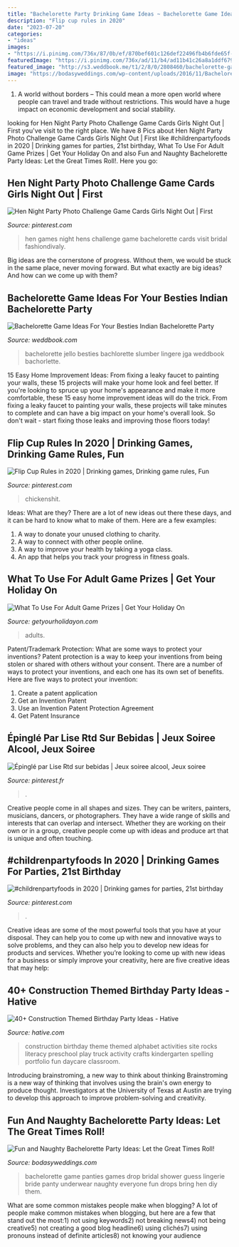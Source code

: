 ```yaml
---
title: "Bachelorette Party Drinking Game Ideas ~ Bachelorette Game Ideas For Your Besties Indian Bachelorette Party"
description: "Flip cup rules in 2020"
date: "2023-07-20"
categories:
- "ideas"
images:
- "https://i.pinimg.com/736x/87/0b/ef/870bef601c126def22496fb4b6fde65f--hens-do-ideas-hen-do-games-party-ideas.jpg?b=t"
featuredImage: "https://i.pinimg.com/736x/ad/11/b4/ad11b41c26a8a1ddf6794097e6009159.jpg"
featured_image: "http://s3.weddbook.me/t1/2/8/0/2808460/bachelorette-game-ideas-for-your-besties-indian-bachelorette-party.jpg"
image: "https://bodasyweddings.com/wp-content/uploads/2016/11/Bachelorette-party-Guess-the-Panties-game.jpg"
---
```



1. A world without borders – This could mean a more open world where people can travel and trade without restrictions. This would have a huge impact on economic development and social stability. 

	

		
looking for Hen Night Party Photo Challenge Game Cards Girls Night Out | First you've visit to the right place. We have 8 Pics about Hen Night Party Photo Challenge Game Cards Girls Night Out | First like #childrenpartyfoods in 2020 | Drinking games for parties, 21st birthday, What To Use For Adult Game Prizes | Get Your Holiday On and also Fun and Naughty Bachelorette Party Ideas: Let the Great Times Roll!. Here you go:
		
    
## Hen Night Party Photo Challenge Game Cards Girls Night Out | First

<img loading=lazy src="https://i.pinimg.com/736x/87/0b/ef/870bef601c126def22496fb4b6fde65f--hens-do-ideas-hen-do-games-party-ideas.jpg?b=t" onerror="this.onerror=null;this.src='https://tse2.mm.bing.net/th?id=OIP.vqin81PdXCvX3xsvg-JdwwAAAA&amp;pid=15.1';" alt="Hen Night Party Photo Challenge Game Cards Girls Night Out | First">

_Source: pinterest.com_

>hen games night hens challenge game bachelorette cards visit bridal fashiondivaly. 

	

Big ideas are the cornerstone of progress. Without them, we would be stuck in the same place, never moving forward. But what exactly are big ideas? And how can we come up with them?

    
## Bachelorette Game Ideas For Your Besties Indian Bachelorette Party

<img loading=lazy src="http://s3.weddbook.me/t1/2/8/0/2808460/bachelorette-game-ideas-for-your-besties-indian-bachelorette-party.jpg" onerror="this.onerror=null;this.src='https://tse3.mm.bing.net/th?id=OIP.XuMbGFrZtbHuBYu9dMsvPQHaJ3&amp;pid=15.1';" alt="Bachelorette Game Ideas For Your Besties Indian Bachelorette Party">

_Source: weddbook.com_

>bachelorette jello besties bachlorette slumber lingere jga weddbook bachorlette. 

	

15 Easy Home Improvement Ideas: From fixing a leaky faucet to painting your walls, these 15 projects will make your home look and feel better.
If you're looking to spruce up your home's appearance and make it more comfortable, these 15 easy home improvement ideas will do the trick. From fixing a leaky faucet to painting your walls, these projects will take minutes to complete and can have a big impact on your home's overall look. So don't wait - start fixing those leaks and improving those floors today!

    
## Flip Cup Rules In 2020 | Drinking Games, Drinking Game Rules, Fun

<img loading=lazy src="https://i.pinimg.com/736x/43/7b/9e/437b9e1515c977076ddfd472cfb232d1.jpg" onerror="this.onerror=null;this.src='https://tse1.mm.bing.net/th?id=OIP.9xhwMjZuI56Wplcx_JVCeQHaRM&amp;pid=15.1';" alt="Flip Cup Rules in 2020 | Drinking games, Drinking game rules, Fun">

_Source: pinterest.com_

>chickenshit. 

	

Ideas: What are they?
There are a lot of new ideas out there these days, and it can be hard to know what to make of them. Here are a few examples:
1. A way to donate your unused clothing to charity.
2. A way to connect with other people online.
3. A way to improve your health by taking a yoga class.
4. An app that helps you track your progress in fitness goals.

    
## What To Use For Adult Game Prizes | Get Your Holiday On

<img loading=lazy src="https://i1.wp.com/www.getyourholidayon.com/wp-content/uploads/2017/06/Raffle-Baskets-for-Adults.jpg?resize=500%2C750&amp;ssl=1" onerror="this.onerror=null;this.src='https://tse1.mm.bing.net/th?id=OIP.tBL70ckJceBQfcSW3yiYdQHaLH&amp;pid=15.1';" alt="What To Use For Adult Game Prizes | Get Your Holiday On">

_Source: getyourholidayon.com_

>adults. 

	

Patent/Trademark Protection: What are some ways to protect your inventions?
Patent protection is a way to keep your inventions from being stolen or shared with others without your consent. There are a number of ways to protect your inventions, and each one has its own set of benefits. Here are five ways to protect your invention: 
1. Create a patent application 
2. Get an Invention Patent 
3. Use an Invention Patent Protection Agreement 
4. Get Patent Insurance 

    
## Épinglé Par Lise Rtd Sur Bebidas | Jeux Soiree Alcool, Jeux Soiree

<img loading=lazy src="https://i.pinimg.com/736x/ad/11/b4/ad11b41c26a8a1ddf6794097e6009159.jpg" onerror="this.onerror=null;this.src='https://tse1.mm.bing.net/th?id=OIP.5hlAfaM5ALdKksyGaDy2NwHaJ4&amp;pid=15.1';" alt="Épinglé par Lise Rtd sur bebidas | Jeux soiree alcool, Jeux soiree">

_Source: pinterest.fr_

>. 

	

Creative people come in all shapes and sizes. They can be writers, painters, musicians, dancers, or photographers. They have a wide range of skills and interests that can overlap and intersect. Whether they are working on their own or in a group, creative people come up with ideas and produce art that is unique and often touching.

    
## #childrenpartyfoods In 2020 | Drinking Games For Parties, 21st Birthday

<img loading=lazy src="https://i.pinimg.com/736x/6c/85/99/6c8599f1810d31dbca387241eb7045ba.jpg" onerror="this.onerror=null;this.src='https://tse3.mm.bing.net/th?id=OIP.FGGpnezGQL32p6z0J0nYEgHaJ4&amp;pid=15.1';" alt="#childrenpartyfoods in 2020 | Drinking games for parties, 21st birthday">

_Source: pinterest.com_

>. 

	

Creative ideas are some of the most powerful tools that you have at your disposal. They can help you to come up with new and innovative ways to solve problems, and they can also help you to develop new ideas for products and services. Whether you’re looking to come up with new ideas for a business or simply improve your creativity, here are five creative ideas that may help: 

    
## 40+ Construction Themed Birthday Party Ideas - Hative

<img loading=lazy src="https://hative.com/wp-content/uploads/2015/06/construction-birthday-party/43-construction-themed-birthday-party.jpg" onerror="this.onerror=null;this.src='https://tse4.mm.bing.net/th?id=OIP.gfIcUhcuK4Iktau-f0YFvAHaLH&amp;pid=15.1';" alt="40+ Construction Themed Birthday Party Ideas - Hative">

_Source: hative.com_

>construction birthday theme themed alphabet activities site rocks literacy preschool play truck activity crafts kindergarten spelling portfolio fun daycare classroom. 

	

Introducing brainstroming, a new way to think about thinking
Brainstroming is a new way of thinking that involves using the brain's own energy to produce thought. Investigators at the University of Texas at Austin are trying to develop this approach to improve problem-solving and creativity.

    
## Fun And Naughty Bachelorette Party Ideas: Let The Great Times Roll!

<img loading=lazy src="https://bodasyweddings.com/wp-content/uploads/2016/11/Bachelorette-party-Guess-the-Panties-game.jpg" onerror="this.onerror=null;this.src='https://tse2.mm.bing.net/th?id=OIP.14EPKiIDAZCZm2I6LORTIgHaJ3&amp;pid=15.1';" alt="Fun and Naughty Bachelorette Party Ideas: Let the Great Times Roll!">

_Source: bodasyweddings.com_

>bachelorette game panties games drop bridal shower guess lingerie bride panty underwear naughty everyone fun drops bring hen diy them. 

	

What are some common mistakes people make when blogging?
A lot of people make common mistakes when blogging, but here are a few that stand out the most:1) not using keywords2) not breaking news4) not being creative5) not creating a good blog headline6) using clichés7) using pronouns instead of definite articles8) not knowing your audience

